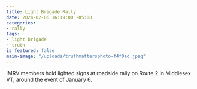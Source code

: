 ```yaml
---
title: Light Brigade Rally
date: 2024-02-06 16:19:00 -05:00
categories:
- rally
tags:
- light brigade
- truth
is featured: false
main-image: "/uploads/truthmattersphoto-f4f0ad.jpeg"
---
```


IMRV members hold lighted signs at roadside rally on Route 2 in Middlesex VT, around the event of January 6.